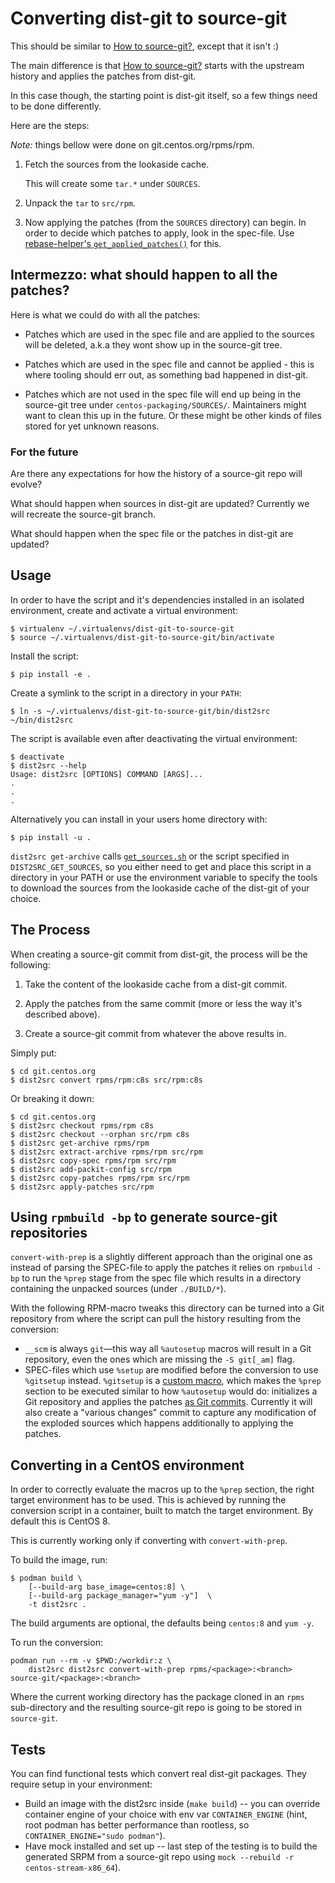 # Converting dist-git to source-git

This should be similar to [How to source-git?], except that it isn't :)

The main difference is that [How to source-git?] starts with the upstream
history and applies the patches from dist-git.

In this case though, the starting point is dist-git itself, so a few things
need to be done differently.

Here are the steps:

_Note:_ things bellow were done on git.centos.org/rpms/rpm.

1. Fetch the sources from the lookaside cache.

   This will create some `tar.*` under `SOURCES`.

2. Unpack the `tar` to `src/rpm`.

3. Now applying the patches (from the `SOURCES` directory) can begin. In order
   to decide which patches to apply, look in the spec-file. Use
   [rebase-helper's `get_applied_patches()`] for this.

## Intermezzo: what should happen to all the patches?

Here is what we could do with all the patches:

- Patches which are used in the spec file and are applied to the sources will
  be deleted, a.k.a they wont show up in the source-git tree.

- Patches which are used in the spec file and cannot be applied - this is
  where tooling should err out, as something bad happened in dist-git.

- Patches which are not used in the spec file will end up being in the
  source-git tree under `centos-packaging/SOURCES/`. Maintainers might want to
  clean this up in the future. Or these might be other kinds of files stored
  for yet unknown reasons.

### For the future

Are there any expectations for how the history of a source-git repo will
evolve?

What should happen when sources in dist-git are updated? Currently we will
recreate the source-git branch.

What should happen when the spec file or the patches in dist-git are updated?

## Usage

In order to have the script and it's dependencies installed in an isolated
environment, create and activate a virtual environment:

```
$ virtualenv ~/.virtualenvs/dist-git-to-source-git
$ source ~/.virtualenvs/dist-git-to-source-git/bin/activate
```

Install the script:

```
$ pip install -e .
```

Create a symlink to the script in a directory in your `PATH`:

```
$ ln -s ~/.virtualenvs/dist-git-to-source-git/bin/dist2src ~/bin/dist2src
```

The script is available even after deactivating the virtual environment:

```
$ deactivate
$ dist2src --help
Usage: dist2src [OPTIONS] COMMAND [ARGS]...
.
.
.
```

Alternatively you can install in your users home directory with:

```
$ pip install -u .
```

`dist2src get-archive` calls [`get_sources.sh`] or the script specified in
`DIST2SRC_GET_SOURCES`, so you either need to get and place this script in a
directory in your PATH or use the environment variable to specify the tools to
download the sources from the lookaside cache of the dist-git of your choice.

## The Process

When creating a source-git commit from dist-git, the process will be the
following:

1. Take the content of the lookaside cache from a dist-git commit.

2. Apply the patches from the same commit (more or less the way it's described
   above).

3. Create a source-git commit from whatever the above results in.

Simply put:

    $ cd git.centos.org
    $ dist2src convert rpms/rpm:c8s src/rpm:c8s

Or breaking it down:

    $ cd git.centos.org
    $ dist2src checkout rpms/rpm c8s
    $ dist2src checkout --orphan src/rpm c8s
    $ dist2src get-archive rpms/rpm
    $ dist2src extract-archive rpms/rpm src/rpm
    $ dist2src copy-spec rpms/rpm src/rpm
    $ dist2src add-packit-config src/rpm
    $ dist2src copy-patches rpms/rpm src/rpm
    $ dist2src apply-patches src/rpm

## Using `rpmbuild -bp` to generate source-git repositories

`convert-with-prep` is a slightly different approach than the original
one as instead of parsing the SPEC-file to apply the patches it relies on
`rpmbuild -bp` to run the `%prep` stage from the spec file which results
in a directory containing the unpacked sources (under `./BUILD/*`).

With the following RPM-macro tweaks this directory can be turned into a Git
repository from where the script can pull the history resulting from the
conversion:

- `__scm` is always `git`—this way all `%autosetup` macros will result in a
  Git repository, even the ones which are missing the `-S git[_am]` flag.
- SPEC-files which use `%setup` are modified before the conversion to use
  `%gitsetup` instead. `%gitsetup` is a [custom macro](macros.packit), which
  makes the `%prep` section to be executed similar to how `%autosetup` would
  do: initializes a Git repository and applies the patches [as Git
  commits](packitpatch). Currently it will also create a "various changes"
  commit to capture any modification of the exploded sources which happens
  additionally to applying the patches.

## Converting in a CentOS environment

In order to correctly evaluate the macros up to the `%prep` section, the right
target environment has to be used. This is achieved by running the conversion
script in a container, built to match the target environment. By default this
is CentOS 8.

This is currently working only if converting with `convert-with-prep`.

To build the image, run:

```
$ podman build \
    [--build-arg base_image=centos:8] \
    [--build-arg package_manager="yum -y"]  \
    -t dist2src .
```

The build arguments are optional, the defaults being `centos:8` and `yum -y`.

To run the conversion:

```
podman run --rm -v $PWD:/workdir:z \
    dist2src dist2src convert-with-prep rpms/<package>:<branch> source-git/<package>:<branch>
```

Where the current working directory has the package cloned in an `rpms`
sub-directory and the resulting source-git repo is going to be stored in
`source-git`.

[how to source-git?]: https://packit.dev/docs/source-git/how-to-source-git/
[`get_sources.sh`]: https://wiki.centos.org/Sources#get_sources.sh_script
[rebase-helper's `get_applied_patches()`]: https://github.com/rebase-helper/rebase-helper/blob/e98f4f6b14e2ca2e8cbb8a8fbeb6935e5d0cf289/rebasehelper/specfile.py#L351

## Tests

You can find functional tests which convert real dist-git packages. They
require setup in your environment:

- Build an image with the dist2src inside (`make build`) -- you can override
  container engine of your choice with env var `CONTAINER_ENGINE` (hint, root
  podman has better performance than rootless, so `CONTAINER_ENGINE="sudo podman"`).
- Have mock installed and set up -- last step of the testing is to build the
  generated SRPM from a source-git repo using `mock --rebuild -r centos-stream-x86_64`).
